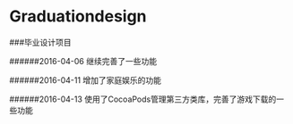 # Graduationdesign
###毕业设计项目 

######2016-04-06  继续完善了一些功能

######2016-04-11  增加了家庭娱乐的功能

######2016-04-13  使用了CocoaPods管理第三方类库，完善了游戏下载的一些功能

